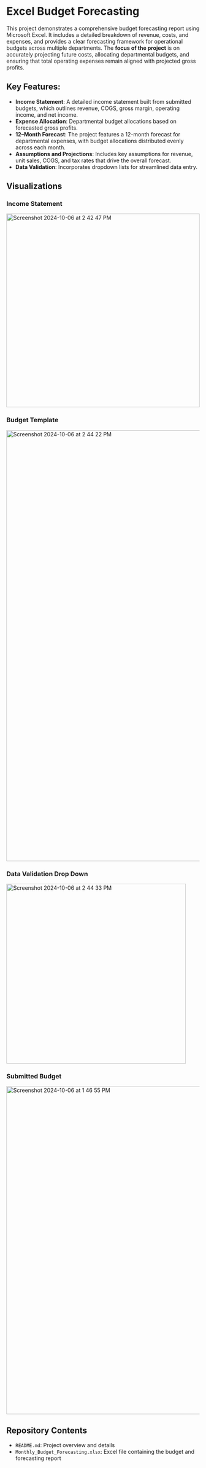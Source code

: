 # Excel Budget Forecasting

This project demonstrates a comprehensive budget forecasting report using Microsoft Excel. It includes a detailed breakdown of revenue, costs, and expenses, and provides a clear forecasting framework for operational budgets across multiple departments. The **focus of the project** is on accurately projecting future costs, allocating departmental budgets, and ensuring that total operating expenses remain aligned with projected gross profits.

## Key Features:

- **Income Statement**: A detailed income statement built from submitted budgets, which outlines revenue, COGS, gross margin, operating income, and net income.
- **Expense Allocation**: Departmental budget allocations based on forecasted gross profits.
- **12–Month Forecast**: The project features a 12-month forecast for departmental expenses, with budget allocations distributed evenly across each month.
- **Assumptions and Projections**: Includes key assumptions for revenue, unit sales, COGS, and tax rates that drive the overall forecast.
- **Data Validation**: Incorporates dropdown lists for streamlined data entry.

## Visualizations

### Income Statement 
<img width="504" alt="Screenshot 2024-10-06 at 2 42 47 PM" src="https://github.com/user-attachments/assets/d1a4a4cf-d427-427f-96c1-bdb62acc13d3">

### Budget Template
<img width="1122" alt="Screenshot 2024-10-06 at 2 44 22 PM" src="https://github.com/user-attachments/assets/ed81fcbe-63fa-4632-a769-f442f2b45314">

### Data Validation Drop Down
<img width="468" alt="Screenshot 2024-10-06 at 2 44 33 PM" src="https://github.com/user-attachments/assets/6f3e724f-c52b-4494-9b22-394f0b6f4fe2">

### Submitted Budget
<img width="854" alt="Screenshot 2024-10-06 at 1 46 55 PM" src="https://github.com/user-attachments/assets/bcc21c88-b6a2-4642-9bef-692fb47d75ef">

## Repository Contents

- `README.md`: Project overview and details
- `Monthly_Budget_Forecasting.xlsx`: Excel file containing the budget and forecasting report



